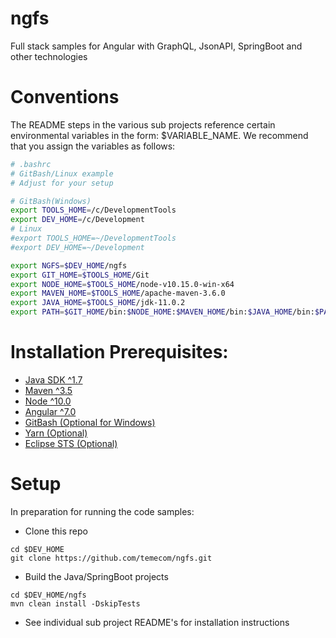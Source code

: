 # ngfs
Full stack samples for Angular with GraphQL, JsonAPI, SpringBoot  and other technologies


# Conventions
The README steps in the various sub projects reference certain environmental variables in the form: $VARIABLE_NAME. We recommend that you assign the variables as follows:

```bash
# .bashrc
# GitBash/Linux example
# Adjust for your setup

# GitBash(Windows)
export TOOLS_HOME=/c/DevelopmentTools
export DEV_HOME=/c/Development
# Linux
#export TOOLS_HOME=~/DevelopmentTools
#export DEV_HOME=~/Development

export NGFS=$DEV_HOME/ngfs
export GIT_HOME=$TOOLS_HOME/Git
export NODE_HOME=$TOOLS_HOME/node-v10.15.0-win-x64
export MAVEN_HOME=$TOOLS_HOME/apache-maven-3.6.0
export JAVA_HOME=$TOOLS_HOME/jdk-11.0.2
export PATH=$GIT_HOME/bin:$NODE_HOME:$MAVEN_HOME/bin:$JAVA_HOME/bin:$PATH

```

# Installation Prerequisites:

- [Java SDK  ^1.7](https://www.oracle.com/technetwork/java/javase/downloads/index.html)
- [Maven ^3.5](https://maven.apache.org/download.cgi)
- [Node ^10.0](https://nodejs.org/en/)
- [Angular ^7.0](https://angular.io/)
- [GitBash (Optional for Windows)](https://gitforwindows.org/)
- [Yarn (Optional)](https://yarnpkg.com/en/)
- [Eclipse STS (Optional)](https://spring.io/tools)

# Setup

In preparation for running the code samples:

- Clone this repo
```
cd $DEV_HOME
git clone https://github.com/temecom/ngfs.git
```
- Build the Java/SpringBoot projects
```
cd $DEV_HOME/ngfs
mvn clean install -DskipTests
```

- See individual sub project README's for installation instructions
